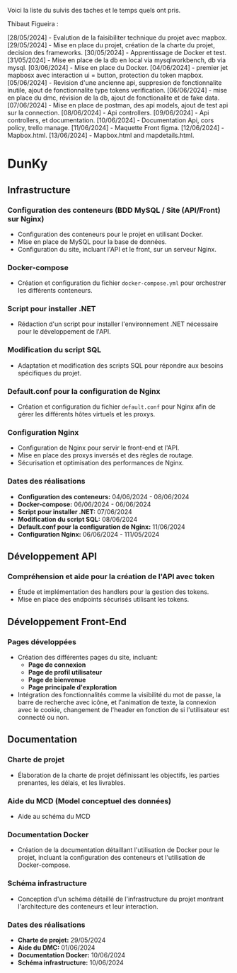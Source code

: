 Voici la liste du suivis des taches et le temps quels ont pris.


Thibaut Figueira :


[28/05/2024] - Evalution de la faisibiliter technique du projet avec mapbox.
[29/05/2024] - Mise en place du projet, création de la charte du projet, decision des frameworks.
[30/05/2024] - Apprentissage de Docker et test.
[31/05/2024] - Mise en place de la db en local via mysqlworkbench, db via mysql.
[03/06/2024] - Mise en place du Docker.
[04/06/2024] - premier jet mapbosx avec interaction ui = button, protection du token mapbox.
[05/06/2024] - Revision d'une ancienne api, suppresion de fonctionnalite inutile, ajout de fonctionnalite type tokens verification.
[06/06/2024] - mise en place du dmc, révision de la db, ajout de fonctionalite et de fake data.
[07/06/2024] - Mise en place de postman, des api models, ajout de test api sur la connection.
[08/06/2024] - Api controllers.
[09/06/2024] - Api controllers, et documentation.
[10/06/2024] - Documentation Api, cors policy, trello manage.
[11/06/2024] - Maquette Front figma.
[12/06/2024] - Mapbox.html.
[13/06/2024] - Mapbox.html and mapdetails.html.





# DunKy

## Infrastructure

### Configuration des conteneurs (BDD MySQL / Site (API/Front) sur Nginx)
- Configuration des conteneurs pour le projet en utilisant Docker.
- Mise en place de MySQL pour la base de données.
- Configuration du site, incluant l'API et le front, sur un serveur Nginx.

### Docker-compose
- Création et configuration du fichier `docker-compose.yml` pour orchestrer les différents conteneurs.

### Script pour installer .NET
- Rédaction d'un script pour installer l'environnement .NET nécessaire pour le développement de l'API.

### Modification du script SQL
- Adaptation et modification des scripts SQL pour répondre aux besoins spécifiques du projet.

### Default.conf pour la configuration de Nginx
- Création et configuration du fichier `default.conf` pour Nginx afin de gérer les différents hôtes virtuels et les proxys.

### Configuration Nginx
- Configuration de Nginx pour servir le front-end et l'API.
- Mise en place des proxys inversés et des règles de routage.
- Sécurisation et optimisation des performances de Nginx.

### Dates des réalisations
- **Configuration des conteneurs:** 04/06/2024 - 08/06/2024
- **Docker-compose:** 06/06/2024 - 06/06/2024
- **Script pour installer .NET:** 07/06/2024
- **Modification du script SQL:** 08/06/2024
- **Default.conf pour la configuration de Nginx:** 11/06/2024
- **Configuration Nginx:** 06/06/2024 - 111/05/2024

## Développement API

### Compréhension et aide pour la création de l'API avec token
- Étude et implémentation des handlers pour la gestion des tokens.
- Mise en place des endpoints sécurisés utilisant les tokens.

## Développement Front-End

### Pages développées
- Création des différentes pages du site, incluant:
  - **Page de connexion**
  - **Page de profil utilisateur**
  - **Page de bienvenue**
  - **Page principale d'exploration**
- Intégration des fonctionnalités comme la visibilité du mot de passe, la barre de recherche avec icône, et l'animation de texte, la connexion avec le cookie, changement de l'header en fonction de si l'utilisateur est connecté ou non.

## Documentation

### Charte de projet
- Élaboration de la charte de projet définissant les objectifs, les parties prenantes, les délais, et les livrables.

### Aide du MCD (Model conceptuel des données)
- Aide au schéma du MCD

### Documentation Docker
- Création de la documentation détaillant l'utilisation de Docker pour le projet, incluant la configuration des conteneurs et l'utilisation de Docker-compose.

### Schéma infrastructure
- Conception d'un schéma détaillé de l'infrastructure du projet montrant l'architecture des conteneurs et leur interaction.

### Dates des réalisations
- **Charte de projet:** 29/05/2024
- **Aide du DMC:** 01/06/2024
- **Documentation Docker:** 10/06/2024
- **Schéma infrastructure:** 10/06/2024





